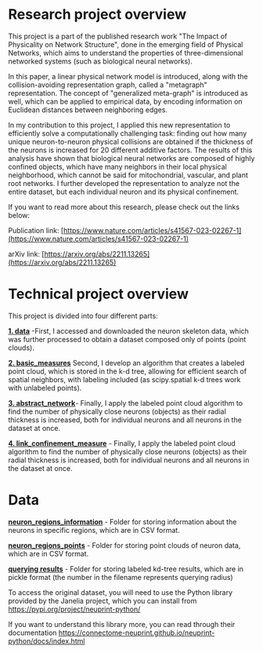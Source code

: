 # Research project overview
This project is a part of the published research work "The Impact of Physicality on Network Structure", done in the emerging field of Physical Networks, which aims to understand the properties of three-dimensional networked systems (such as biological neural networks).

In this paper, a linear physical network model is introduced, along with the collision-avoiding representation graph, called a "metagraph" representation. The concept of "generalized meta-graph" is introduced as well, which can be applied to empirical data, by encoding information on Euclidean distances between neighboring edges.

In my contribution to this project, I applied this new representation to efficiently solve a computationally challenging task: finding out how many unique neuron-to-neuron physical collisions are obtained if the thickness of the neurons is increased for 20 different additive factors. The results of this analysis have shown that biological neural networks are composed of highly confined objects, which have many neighbors in their local physical neighborhood, which cannot be said for mitochondrial, vascular, and plant root networks.
I further developed the representation to analyze not the entire dataset, but each individual neuron and its physical confinement.

If you want to read more about this research, please check out the links below:

Publication link: [https://www.nature.com/articles/s41567-023-02267-1](https://www.nature.com/articles/s41567-023-02267-1)

arXiv link: [https://arxiv.org/abs/2211.13265](https://arxiv.org/abs/2211.13265)

# Technical project overview
This project is divided into four different parts:

[**1. data**](https://github.com/lukablagoje/three-dimensional-shape-connectivity-physical-networks/tree/main/1.%20data) -First, I  accessed and downloaded the neuron skeleton data, which was further processed to obtain a dataset composed only of points (point clouds).

[**2. basic_measures**](https://github.com/lukablagoje/three-dimensional-shape-connectivity-physical-networks/tree/main/2.%20basic_measures) Second, I develop an algorithm that creates a labeled point cloud, which is stored in the k-d tree, allowing for efficient search of spatial neighbors, with labeling included (as scipy.spatial k-d trees work with unlabeled points).

[**3. abstract_network**](https://github.com/lukablagoje/three-dimensional-shape-connectivity-physical-networks/tree/main/3.%20abstract_network)- Finally, I apply the labeled point cloud algorithm to find the number of physically close neurons (objects) as their radial thickness is increased, both for individual neurons and all neurons in the dataset at once.

[**4. link_confinement_measure**](https://github.com/lukablagoje/three-dimensional-shape-connectivity-physical-networks/tree/main/4.%20link_confinement_measure) - Finally, I apply the labeled point cloud algorithm to find the number of physically close neurons (objects) as their radial thickness is increased, both for individual neurons and all neurons in the dataset at once.

# Data
[**neuron_regions_information**](https://github.com/lukablagoje/the-impact-of-physicality-on-network-structure/tree/main/neuron_regions_information) - Folder for storing information about the neurons in specific regions, which are in CSV format.

[**neuron_regions_points**](https://github.com/lukablagoje/the-impact-of-physicality-on-network-structure/tree/main/neuron_regions_points) - Folder for storing point clouds of neuron data, which are in CSV format.

[**querying results**](https://github.com/lukablagoje/the-impact-of-physicality-on-network-structure/tree/main/querying_results) - Folder for storing labeled kd-tree results, which are in pickle format (the number in the filename represents querying radius)

To access the original dataset, you will need to use the Python library provided by the Janelia project, which you can install from https://pypi.org/project/neuprint-python/

If you want to understand this library more, you can read through their documentation https://connectome-neuprint.github.io/neuprint-python/docs/index.html
